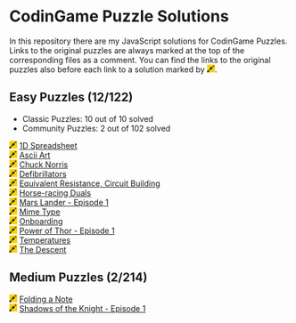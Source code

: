 # CodinGame Puzzle Solutions

In this repository there are my JavaScript solutions for CodinGame Puzzles. Links to the original puzzles are always marked at the top of the corresponding files as a comment. You can find the links to the original puzzles also before each link to a solution marked by <img src="/codingame.svg" width="14">.

## Easy Puzzles (12/122)

- Classic Puzzles: 10 out of 10 solved
- Community Puzzles: 2 out of 102 solved

[<img src="/codingame.svg" width="14">](https://www.codingame.com/training/easy/1d-spreadsheet "'1D Spreadsheet' Puzzle at CondinGame")
[1D Spreadsheet](/easy/1d_spreadsheet.js '1d_spreadsheet.js')<br/>
[<img src="/codingame.svg" width="14">](https://www.codingame.com/training/easy/ascii-art "'Ascii Art' Puzzle at CondinGame")
[Ascii Art](/easy/ascii_art.js 'ascii_art.js')  
[<img src="/codingame.svg" width="14">](https://www.codingame.com/training/easy/chuck-norris "'Chuck Norris' Puzzle at CondinGame")
[Chuck Norris](/easy/chuck_norris.js 'chuck_norris.js')<br/>
[<img src="/codingame.svg" width="14">](https://www.codingame.com/training/easy/defibrillators "'Defibrillators' Puzzle at CondinGame")
[Defibrillators](/easy/defibrillators.js 'defibrillators.js')<br/>
[<img src="/codingame.svg" width="14">](https://www.codingame.com/training/easy/equivalent-resistance-circuit-building "'Equivalent Resistance, Circuit Building' Puzzle at CondinGame")
[Equivalent Resistance, Circuit Building](/easy/equivalent_resistance_circuit_building.js 'equivalent_resistance_circuit_building.js')<br/>
[<img src="/codingame.svg" width="14">](https://www.codingame.com/training/easy/horse-racing-duals "'Horse-racing Duals' Puzzle at CondinGame")
[Horse-racing Duals](/easy/horse-racing_duals.js 'horse-racing_duals.js')<br/>
[<img src="/codingame.svg" width="14">](https://www.codingame.com/training/easy/mars-lander-episode-1 "'Mars Lander - Episode 1' Puzzle at CondinGame")
[Mars Lander - Episode 1](/easy/mars_lander_episode_1.js 'mars_lander_episode_1.js')<br/>
[<img src="/codingame.svg" width="14">](https://www.codingame.com/training/easy/mime-type "'Mime Type' Puzzle at CondinGame")
[Mime Type](/easy/mime_type.js 'mime_type.js')<br/>
[<img src="/codingame.svg" width="14">](https://www.codingame.com/training/easy/onboarding "'Onboarding' Puzzle at CondinGame")
[Onboarding](/easy/onboarding.js 'onboarding.js')<br/>
[<img src="/codingame.svg" width="14">](https://www.codingame.com/training/easy/power-of-thor-episode-1 "'Power of Thor - Episode 1' Puzzle at CondinGame") [Power of Thor - Episode 1](/easy/power_of_thor_episode_1.js 'power_of_thor_episode_1.js')<br/>
[<img src="/codingame.svg" width="14">](https://www.codingame.com/training/easy/temperatures "'Temperatures' Puzzle at CondinGame")
[Temperatures](/easy/temperatures.js 'temperatures.js')<br/>
[<img src="/codingame.svg" width="14">](https://www.codingame.com/training/easy/the-descent "'The Descent' Puzzle at CondinGame")
[The Descent](/easy/the_descent.js 'the_descent.js')<br/>

## Medium Puzzles (2/214)

[<img src="/codingame.svg" width="14">](https://www.codingame.com/training/medium/folding-a-note "'Folding a Note' Puzzle at CondinGame")
[Folding a Note](/medium/folding_a_note.js 'folding_a_note.js')<br/>
[<img src="/codingame.svg" width="14">](https://www.codingame.com/training/medium/shadows-of-the-knight-episode-1 "'Shadows of the Knight - Episode 1' Puzzle at CondinGame")
[Shadows of the Knight - Episode 1](/medium/shadows_of_the_knight_episode_1.js 'shadows_of_the_knight_episode_1.js')<br/>
